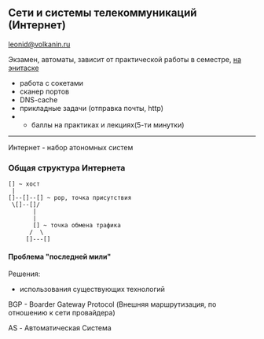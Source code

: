## Сети и системы телекоммуникаций (Интернет)

leonid@volkanin.ru

Экзамен, автоматы, зависит от практической работы в семестре, [на энитаске](anytask.urgu.org)
* работа с сокетами
* сканер портов
* DNS-cache
* прикладные задачи (отправка почты, http)
* + баллы на практиках и лекциях(5-ти минутки)

-----

Интернет - набор атономных систем

### Общая структура Интернета
```
[] ~ хост
 |
[]--[]--[] ~ pop, точка присутствия
 \[]--[]/
       |
       |
       [] ~ точка обмена трафика
      /  \
     []---[]
 ```
#### Проблема "последней мили"
Решения: 
* использования существующих технологий

BGP - Boarder Gateway Protocol (Внешняя маршрутизация, по отношению к сети провайдера)

AS - Автоматическая Система

